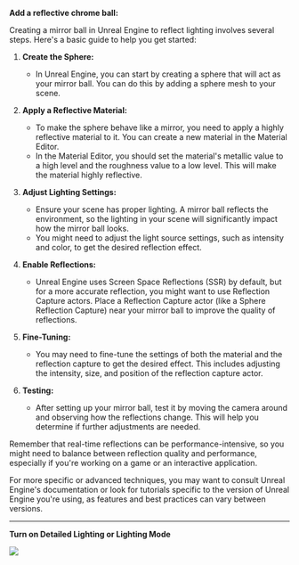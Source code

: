 
**Add a reflective chrome ball:**

Creating a mirror ball in Unreal Engine to reflect lighting involves several steps. Here's a basic guide to help you get started:

1. **Create the Sphere:**
    
    - In Unreal Engine, you can start by creating a sphere that will act as your mirror ball. You can do this by adding a sphere mesh to your scene.
2. **Apply a Reflective Material:**
    
    - To make the sphere behave like a mirror, you need to apply a highly reflective material to it. You can create a new material in the Material Editor.
    - In the Material Editor, you should set the material's metallic value to a high level and the roughness value to a low level. This will make the material highly reflective.
3. **Adjust Lighting Settings:**
    
    - Ensure your scene has proper lighting. A mirror ball reflects the environment, so the lighting in your scene will significantly impact how the mirror ball looks.
    - You might need to adjust the light source settings, such as intensity and color, to get the desired reflection effect.
4. **Enable Reflections:**
    
    - Unreal Engine uses Screen Space Reflections (SSR) by default, but for a more accurate reflection, you might want to use Reflection Capture actors. Place a Reflection Capture actor (like a Sphere Reflection Capture) near your mirror ball to improve the quality of reflections.
5. **Fine-Tuning:**
    
    - You may need to fine-tune the settings of both the material and the reflection capture to get the desired effect. This includes adjusting the intensity, size, and position of the reflection capture actor.
6. **Testing:**
    
    - After setting up your mirror ball, test it by moving the camera around and observing how the reflections change. This will help you determine if further adjustments are needed.

Remember that real-time reflections can be performance-intensive, so you might need to balance between reflection quality and performance, especially if you're working on a game or an interactive application.

For more specific or advanced techniques, you may want to consult Unreal Engine's documentation or look for tutorials specific to the version of Unreal Engine you're using, as features and best practices can vary between versions.

---

**Turn on Detailed Lighting or Lighting Mode**

![](https://i.imgur.com/uK8v3hY.png)
